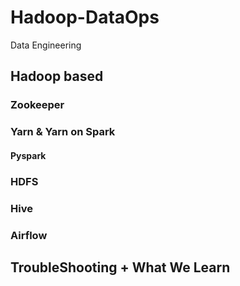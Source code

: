 # Hadoop-DataOps

Data Engineering


## Hadoop based

### Zookeeper

### Yarn & Yarn on Spark

#### Pyspark

### HDFS

### Hive

### Airflow


## TroubleShooting + What We Learn
